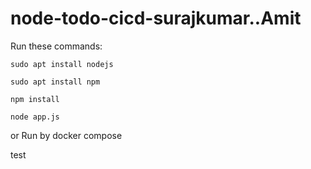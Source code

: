 # node-todo-cicd-surajkumar..Amit

Run these commands:


`sudo apt install nodejs`


`sudo apt install npm`


`npm install`

`node app.js`

or Run by docker compose

test

